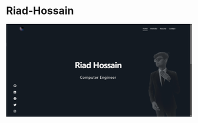 # Riad-Hossain

![Software Engineer](https://github.com/Riad015/Riad-Hossain/blob/RiadHossain/screenshot.png)
